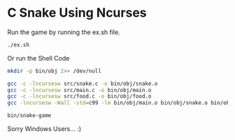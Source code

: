 # C Snake Using Ncurses

Run the game by running the ex.sh file.
```sh
./ex.sh
```

Or run the Shell Code
```sh
mkdir -p bin/obj 2>> /dev/null

gcc -c -lncursesw src/snake.c -o bin/obj/snake.o
gcc -c -lncursesw src/main.c -o bin/obj/main.o
gcc -c -lncursesw src/food.c -o bin/obj/food.o
gcc -lncursesw -Wall -std=c99 -lm bin/obj/main.o bin/obj/snake.o bin/obj/food.o -o bin/snake-game

bin/snake-game
```

Sorry Windows Users... :)
